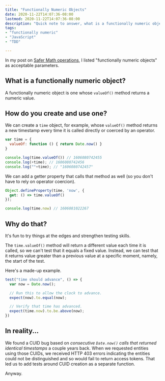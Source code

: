```yaml
---
title: "Functionally Numeric Objects"
date: 2020-11-22T14:07:36-08:00
lastmod: 2020-11-22T14:07:36-08:00
description: "Quick note to answer, what is a functionally numeric object and how would you create and use one?"
tags:
- "functionally numeric"
- "JavaScript"
- "TDD"

---
```


In my post on [Safer Math operations](/posts/2020/08/17/safer-math-operations-in-javascript-using-tdd/), I listed "functionally numeric objects" as acceptable parameters.

## What is a functionally numeric object?

A functionally numeric object is one whose `valueOf()` method returns a numeric value.

## How do you create and use one?

We can create a `time` object, for example, whose `valueOf()` method returns a new timestamp every time it is called directly or coerced by an operator.

```js
var time = {
  valueOf: function () { return Date.now() }
}

console.log(time.valueOf()) // 1606080742455
console.log(+time); // 1606080742456
console.log(""+time); // "1606080742457"
```

We can add a getter property that calls that method as well (so you don't have to rely on operator coercion).

```js
Object.defineProperty(time, 'now', {
  get: () => time.valueOf()
});

console.log(time.now) // 1606081022267
```

## Why do that?

It's fun to try things at the edges and strengthen testing skills.

The `time.valueOf()` method will return a different value each time it is called, so we can't test that it equals a fixed value. Instead, we can test that it returns value greater than a previous value at a specific moment, namely, the start of the test.

Here's a made-up example.

```js
test("time should advance", () => {
  var now = Date.now();

  // Run this to allow the clock to advance.
  expect(now).to.equal(now);

  // Verify that time has advanced.
  expect(time.now).to.be.above(now);
})

```

## In reality...

We found a CUID bug based on *consecutive `Date.now()` calls that returned identical timestamps* a couple years back. When we requested entities using those CUIDs, we received HTTP 403 errors indicating the entities could not be distinguished and so would fail to return access tokens. That led us to add tests around CUID creation as a separate function.

Anyway.
